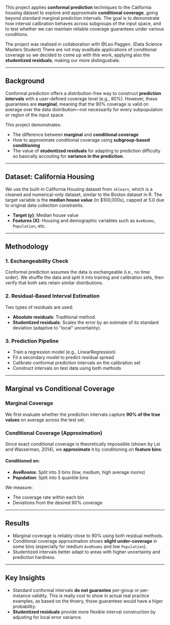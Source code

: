 This project applies **conformal prediction** techniques to the California housing dataset to explore and approximate **conditional coverage**, going beyond standard marginal prediction intervals. The goal is to demonstrate how interval calibration behaves across subgroups of the input space, and to test whether we can maintain reliable coverage guarantees under various conditions.

The project was realised in collaboration with @Leo Paggen. (Data Science Masters Student)
There are not may availbale applications of conditional coverage so we decided to come up with this work, applying also the **studentized residuals**, making our more distingusbale. 

---

##  Background

Conformal prediction offers a distribution-free way to construct **prediction intervals** with a user-defined coverage level (e.g., 90%). However, these guarantees are  **marginal**, meaning that the 90% coverage is valid on average over the data distribution—not necessarily for every subpopulation or region of the input space.

This project demonstrates:
- The difference between **marginal** and **conditional coverage**
- How to approximate conditional coverage using **subgroup-based conditioning**
- The value of **studentized residuals** for adapting to prediction difficulty so basically accouting for **variance in the prediction**. 

---

## Dataset: California Housing

We use the built-in California Housing dataset from `sklearn`, which is a cleaned and numerical-only dataset, similar to the Boston dataset in R. The target variable is the **median house value** (in $100,000s), capped at 5.0 due to original data collection constraints.

- **Target (y)**: Median house value
- **Features (X)**: Housing and demographic variables such as `AveRooms`, `Population`, etc.

---

## Methodology

### 1. **Exchangeability Check**
Conformal prediction assumes the data is exchangeable (i.e., no time order). We shuffle the data and split it into training and calibration sets, then verify that both sets retain similar distributions.

### 2. **Residual-Based Interval Estimation**
Two types of residuals are used:
- **Absolute residuals**: Traditional method.
- **Studentized residuals**: Scales the error by an estimate of its standard deviation (adaptive to "local" uncertainty).

### 3. **Prediction Pipeline**
- Train a regression model (e.g., LinearRegression)
- Fit a secondary model to predict residual spread
- Calibrate conformal prediction intervals on the calibration set
- Construct intervals on test data using both methods

---

## Marginal vs Conditional Coverage

### Marginal Coverage
We first evaluate whether the prediction intervals capture **90% of the true values** on average across the test set.

### Conditional Coverage (Approximation)
Since exact conditional coverage is theoretically impossible (shown by Lei and Wasserman, 2014), we **approximate** it by conditioning on **feature bins**:

#### Conditioned on:
- **AveRooms**: Split into 3 bins (low, medium, high average rooms)
- **Population**: Split into 5 quantile bins

We measure:
- The coverage rate within each bin
- Deviations from the desired 90% coverage

---

## Results

- Marginal coverage is reliably close to 90% using both residual methods.
- Conditional coverage approximation shows **slight under-coverage** in some bins (especially for medium `AveRooms` and low `Population`).
- Studentized intervals better adapt to areas with higher uncertainty and prediction hardness.

---

## Key Insights

- Standard conformal intervals **do not guarantee** per-group or per-instance validity. This is really cool to show in actual real practice examples, as based on the thoery, those guarantees would have a higer probability. 
- **Studentized residuals** provide more flexible interval construction by adjusting for local error variance.

